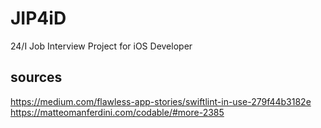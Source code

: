 # JIP4iD
24/I Job Interview Project for iOS Developer

## sources

https://medium.com/flawless-app-stories/swiftlint-in-use-279f44b3182e
https://matteomanferdini.com/codable/#more-2385
